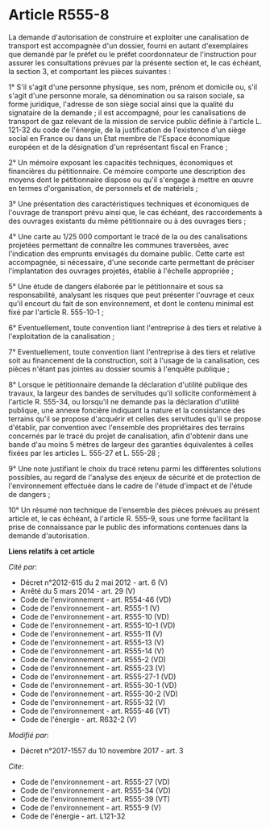 # Article R555-8

La demande d'autorisation de construire et exploiter une canalisation de transport est accompagnée d'un dossier, fourni en
autant d'exemplaires que demandé par le préfet ou le préfet coordonnateur de l'instruction pour assurer les consultations
prévues par la présente section et, le cas échéant, la section 3, et comportant les pièces suivantes : 

1° S'il s'agit d'une personne physique, ses nom, prénom et domicile ou, s'il s'agit d'une personne morale, sa dénomination ou
sa raison sociale, sa forme juridique, l'adresse de son siège social ainsi que la qualité du signataire de la demande ; il
est accompagné, pour les canalisations de transport de gaz relevant de la mission de service public définie à l'article L.
121-32 du code de l'énergie, de la justification de l'existence d'un siège social en France ou dans un Etat membre de
l'Espace économique européen et de la désignation d'un représentant fiscal en France ; 

2° Un mémoire exposant les capacités techniques, économiques et financières du pétitionnaire. Ce mémoire comporte une
description des moyens dont le pétitionnaire dispose ou qu'il s'engage à mettre en œuvre en termes d'organisation, de
personnels et de matériels ; 

3° Une présentation des caractéristiques techniques et économiques de l'ouvrage de transport prévu ainsi que, le cas échéant,
des raccordements à des ouvrages existants du même pétitionnaire ou à des ouvrages tiers ; 

4° Une carte au 1/25 000 comportant le tracé de la ou des canalisations projetées permettant de connaître les communes
traversées, avec l'indication des emprunts envisagés du domaine public. Cette carte est accompagnée, si nécessaire, d'une
seconde carte permettant de préciser l'implantation des ouvrages projetés, établie à l'échelle appropriée ; 

5° Une étude de dangers élaborée par le pétitionnaire et sous sa responsabilité, analysant les risques que peut présenter
l'ouvrage et ceux qu'il encourt du fait de son environnement, et dont le contenu minimal est fixé par l'article R.
555-10-1 ; 

6° Eventuellement, toute convention liant l'entreprise à des tiers et relative à l'exploitation de la canalisation ; 

7° Eventuellement, toute convention liant l'entreprise à des tiers et relative soit au financement de la construction, soit à
l'usage de la canalisation, ces pièces n'étant pas jointes au dossier soumis à l'enquête publique ; 

8° Lorsque le pétitionnaire demande la déclaration d'utilité publique des travaux, la largeur des bandes de servitudes qu'il
sollicite conformément à l'article R. 555-34, ou lorsqu'il ne demande pas la déclaration d'utilité publique, une annexe
foncière indiquant la nature et la consistance des terrains qu'il se propose d'acquérir et celles des servitudes qu'il se
propose d'établir, par convention avec l'ensemble des propriétaires des terrains concernés par le tracé du projet de
canalisation, afin d'obtenir dans une bande d'au moins 5 mètres de largeur des garanties équivalentes à celles fixées par les
articles L. 555-27 et L. 555-28 ; 

9° Une note justifiant le choix du tracé retenu parmi les différentes solutions possibles, au regard de l'analyse des enjeux
de sécurité et de protection de l'environnement effectuée dans le cadre de l'étude d'impact et de l'étude de dangers ; 

10° Un résumé non technique de l'ensemble des pièces prévues au présent article et, le cas échéant, à l'article R. 555-9,
sous une forme facilitant la prise de connaissance par le public des informations contenues dans la demande d'autorisation.

**Liens relatifs à cet article**

_Cité par_:

  - Décret n°2012-615 du 2 mai 2012 - art. 6 (V)
  - Arrêté du 5 mars 2014 - art. 29 (V)
  - Code de l'environnement - art. R554-46 (VD)
  - Code de l'environnement - art. R555-1 (V)
  - Code de l'environnement - art. R555-10 (VD)
  - Code de l'environnement - art. R555-10-1 (VD)
  - Code de l'environnement - art. R555-11 (V)
  - Code de l'environnement - art. R555-13 (V)
  - Code de l'environnement - art. R555-14 (V)
  - Code de l'environnement - art. R555-2 (VD)
  - Code de l'environnement - art. R555-23 (V)
  - Code de l'environnement - art. R555-27-1 (VD)
  - Code de l'environnement - art. R555-30-1 (VD)
  - Code de l'environnement - art. R555-30-2 (VD)
  - Code de l'environnement - art. R555-32 (V)
  - Code de l'environnement - art. R555-46 (VT)
  - Code de l'énergie - art. R632-2 (V)

_Modifié par_:

  - Décret n°2017-1557 du 10 novembre 2017 - art. 3

_Cite_:

  - Code de l'environnement - art. R555-27 (VD)
  - Code de l'environnement - art. R555-34 (VD)
  - Code de l'environnement - art. R555-39 (VT)
  - Code de l'environnement - art. R555-9 (V)
  - Code de l'énergie - art. L121-32
